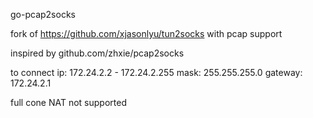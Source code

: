 go-pcap2socks

fork of https://github.com/xjasonlyu/tun2socks with pcap support

inspired by github.com/zhxie/pcap2socks

to connect
ip: 172.24.2.2 - 172.24.2.255
mask: 255.255.255.0
gateway: 172.24.2.1


full cone NAT not supported